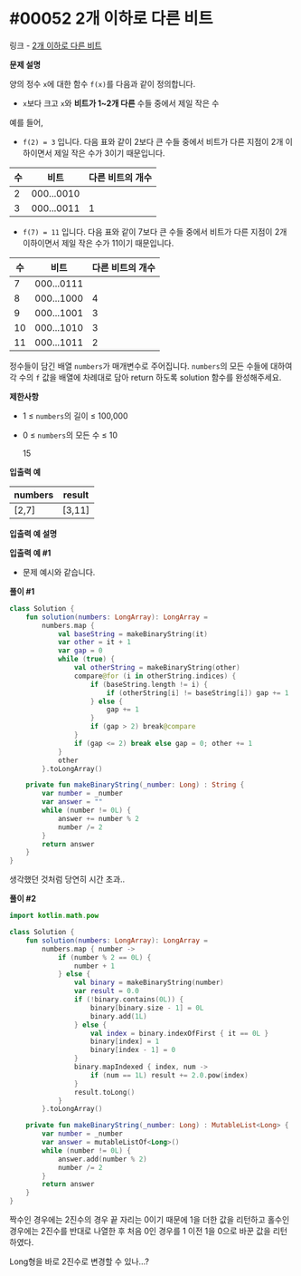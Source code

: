 # #00052 2개 이하로 다른 비트

링크 - [2개 이하로 다른 비트](https://school.programmers.co.kr/learn/courses/30/lessons/77885)

**문제 설명**

양의 정수 `x`에 대한 함수 `f(x)`를 다음과 같이 정의합니다.

- `x`보다 크고 `x`와 **비트가 1~2개 다른** 수들 중에서 제일 작은 수

예를 들어,

- `f(2) = 3` 입니다. 다음 표와 같이 2보다 큰 수들 중에서 비트가 다른 지점이 2개 이하이면서 제일 작은 수가 3이기 때문입니다.

| 수 | 비트 | 다른 비트의 개수 |
| --- | --- | --- |
| 2 | 000...0010 |  |
| 3 | 000...0011 | 1 |
- `f(7) = 11` 입니다. 다음 표와 같이 7보다 큰 수들 중에서 비트가 다른 지점이 2개 이하이면서 제일 작은 수가 11이기 때문입니다.

| 수 | 비트 | 다른 비트의 개수 |
| --- | --- | --- |
| 7 | 000...0111 |  |
| 8 | 000...1000 | 4 |
| 9 | 000...1001 | 3 |
| 10 | 000...1010 | 3 |
| 11 | 000...1011 | 2 |

정수들이 담긴 배열 `numbers`가 매개변수로 주어집니다. `numbers`의 모든 수들에 대하여 각 수의 `f` 값을 배열에 차례대로 담아 return 하도록 solution 함수를 완성해주세요.

****제한사항****

- 1 ≤ `numbers`의 길이 ≤ 100,000
- 0 ≤ `numbers`의 모든 수 ≤ 10
    
    15
    

****입출력 예****

| numbers | result |
| --- | --- |
| [2,7] | [3,11] |

****입출력 예 설명****

**입출력 예 #1**

- 문제 예시와 같습니다.

**풀이 #1**

```kotlin
class Solution {
    fun solution(numbers: LongArray): LongArray =
        numbers.map {
            val baseString = makeBinaryString(it)
            var other = it + 1
            var gap = 0
            while (true) {
                val otherString = makeBinaryString(other)
                compare@for (i in otherString.indices) {
                    if (baseString.length != i) {
                        if (otherString[i] != baseString[i]) gap += 1
                    } else {
                        gap += 1
                    }
                    if (gap > 2) break@compare
                }
                if (gap <= 2) break else gap = 0; other += 1
            }
            other
        }.toLongArray()

    private fun makeBinaryString(_number: Long) : String {
        var number = _number
        var answer = ""
        while (number != 0L) {
            answer += number % 2
            number /= 2
        }
        return answer
    }
}
```

생각했던 것처럼 당연히 시간 초과..

**풀이 #2**

```kotlin
import kotlin.math.pow

class Solution {
    fun solution(numbers: LongArray): LongArray =
        numbers.map { number ->
            if (number % 2 == 0L) {
                number + 1
            } else {
                val binary = makeBinaryString(number)
                var result = 0.0
                if (!binary.contains(0L)) {
                    binary[binary.size - 1] = 0L
                    binary.add(1L)
                } else {
                    val index = binary.indexOfFirst { it == 0L }
                    binary[index] = 1
                    binary[index - 1] = 0
                }
                binary.mapIndexed { index, num ->
                    if (num == 1L) result += 2.0.pow(index)
                }
                result.toLong()
            }
        }.toLongArray()

    private fun makeBinaryString(_number: Long) : MutableList<Long> {
        var number = _number
        var answer = mutableListOf<Long>()
        while (number != 0L) {
            answer.add(number % 2)
            number /= 2
        }
        return answer
    }
}
```

짝수인 경우에는 2진수의 경우 끝 자리는 0이기 때문에 1을 더한 값을 리턴하고 홀수인 경우에는 2진수를 반대로 나열한 후 처음 0인 경우를 1 이전 1을 0으로 바꾼 값을 리턴하였다.

Long형을 바로 2진수로 변경할 수 있나…?
